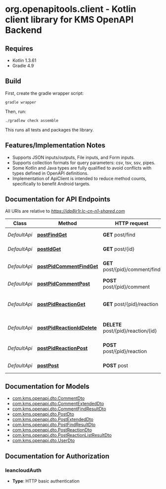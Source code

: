 # org.openapitools.client - Kotlin client library for KMS OpenAPI Backend

## Requires

* Kotlin 1.3.61
* Gradle 4.9

## Build

First, create the gradle wrapper script:

```
gradle wrapper
```

Then, run:

```
./gradlew check assemble
```

This runs all tests and packages the library.

## Features/Implementation Notes

* Supports JSON inputs/outputs, File inputs, and Form inputs.
* Supports collection formats for query parameters: csv, tsv, ssv, pipes.
* Some Kotlin and Java types are fully qualified to avoid conflicts with types defined in OpenAPI definitions.
* Implementation of ApiClient is intended to reduce method counts, specifically to benefit Android targets.

<a name="documentation-for-api-endpoints"></a>
## Documentation for API Endpoints

All URIs are relative to *https://jdp8jr1r.lc-cn-n1-shared.com*

Class | Method | HTTP request | Description
------------ | ------------- | ------------- | -------------
*DefaultApi* | [**postFindGet**](docs/DefaultApi.md#postfindget) | **GET** post/find | # Get post list
*DefaultApi* | [**postIdGet**](docs/DefaultApi.md#postidget) | **GET** post/{id} | # Get post by id
*DefaultApi* | [**postPidCommentFindGet**](docs/DefaultApi.md#postpidcommentfindget) | **GET** post/{pid}/comment/find | # Get comment list
*DefaultApi* | [**postPidCommentPost**](docs/DefaultApi.md#postpidcommentpost) | **POST** post/{pid}/comment | # Create a comment
*DefaultApi* | [**postPidReactionGet**](docs/DefaultApi.md#postpidreactionget) | **GET** post/{pid}/reaction | # Get reaction for post and user
*DefaultApi* | [**postPidReactionIdDelete**](docs/DefaultApi.md#postpidreactioniddelete) | **DELETE** post/{pid}/reaction/{id} | # Delete reaction by id
*DefaultApi* | [**postPidReactionPost**](docs/DefaultApi.md#postpidreactionpost) | **POST** post/{pid}/reaction | # Create a post reaction
*DefaultApi* | [**postPost**](docs/DefaultApi.md#postpost) | **POST** post | # Create a post


<a name="documentation-for-models"></a>
## Documentation for Models

 - [com.kms.openapi.dto.CommentDto](docs/CommentDto.md)
 - [com.kms.openapi.dto.CommentExtendedDto](docs/CommentExtendedDto.md)
 - [com.kms.openapi.dto.CommentFindResultDto](docs/CommentFindResultDto.md)
 - [com.kms.openapi.dto.PostDto](docs/PostDto.md)
 - [com.kms.openapi.dto.PostExtendedDto](docs/PostExtendedDto.md)
 - [com.kms.openapi.dto.PostFindResultDto](docs/PostFindResultDto.md)
 - [com.kms.openapi.dto.PostReactionDto](docs/PostReactionDto.md)
 - [com.kms.openapi.dto.PostReactionListResultDto](docs/PostReactionListResultDto.md)
 - [com.kms.openapi.dto.UserDto](docs/UserDto.md)


<a name="documentation-for-authorization"></a>
## Documentation for Authorization

<a name="leancloudAuth"></a>
### leancloudAuth

- **Type**: HTTP basic authentication

